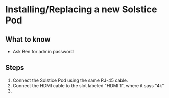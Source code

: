 # Installing/Replacing a new Solstice Pod

## What to know
- Ask Ben for admin password

## Steps
1. Connect the Solstice Pod using the same RJ-45 cable.
2. Connect the HDMI cable to the slot labeled "HDMI 1", where it says "4k"
3. 

